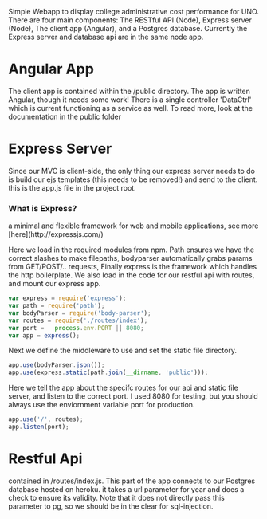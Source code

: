 Simple Webapp to display college administrative cost performance for UNO.  There
are four main components: The RESTful API (Node), Express server (Node), The client
app (Angular), and a Postgres database.  Currently the Express server and database
api are in the same node app.


<h1>Angular App</h1>
The client app is contained within the /public directory.
The app is written Angular, though it needs some work!  There is a single
controller 'DataCtrl' which is current functioning as a service as well.
To read more, look at the documentation in the public folder

<h1>Express Server</h1>
Since our MVC is client-side, the only thing our express server needs to do
is build our ejs templates (this needs to be removed!) and send to the client.
this is the app.js file in the project root.


<h3>What is Express?</h3>
a minimal and flexible framework for web and mobile applications, see more [here](http://expressjs.com/)

Here we load in the required modules from npm.  Path ensures we have the correct slashes to make filepaths, 
bodyparser automatically grabs params from GET/POST/.. requests, Finally express is the framework which handles 
the http boilerplate.  We also load in the code for our restful api with routes, and mount our express app.

```javascript
var express = require('express');
var path = require('path');
var bodyParser = require('body-parser');
var routes = require('./routes/index');
var port =   process.env.PORT || 8080;
var app = express();
```

Next we define the middleware to use and set the static file directory.

```javascript
app.use(bodyParser.json());
app.use(express.static(path.join(__dirname, 'public')));
```


Here we tell the app about the specifc routes for our api and static file server, and listen to the correct port.
I used 8080 for testing, but you should always use the enviornment variable port for production.
```javascript
app.use('/', routes);
app.listen(port);
```

<h1>Restful Api</h1>
contained in /routes/index.js. This part of the app connects to our Postgres
database hosted on heroku.  it takes a url parameter for year and does a
 check to ensure its validity.  Note that it does not directly pass this parameter
 to pg, so we should be in the clear for sql-injection.
